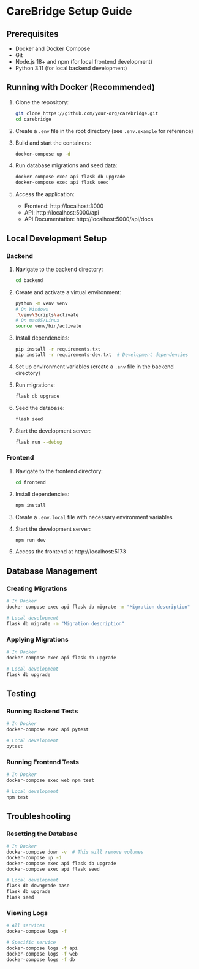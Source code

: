 # CareBridge Setup Guide

## Prerequisites

- Docker and Docker Compose
- Git
- Node.js 18+ and npm (for local frontend development)
- Python 3.11 (for local backend development)

## Running with Docker (Recommended)

1. Clone the repository:
   ```bash
   git clone https://github.com/your-org/carebridge.git
   cd carebridge
   ```

2. Create a `.env` file in the root directory (see `.env.example` for reference)

3. Build and start the containers:
   ```bash
   docker-compose up -d
   ```

4. Run database migrations and seed data:
   ```bash
   docker-compose exec api flask db upgrade
   docker-compose exec api flask seed
   ```

5. Access the application:
   - Frontend: http://localhost:3000
   - API: http://localhost:5000/api
   - API Documentation: http://localhost:5000/api/docs

## Local Development Setup

### Backend

1. Navigate to the backend directory:
   ```bash
   cd backend
   ```

2. Create and activate a virtual environment:
   ```bash
   python -m venv venv
   # On Windows
   .\venv\Scripts\activate
   # On macOS/Linux
   source venv/bin/activate
   ```

3. Install dependencies:
   ```bash
   pip install -r requirements.txt
   pip install -r requirements-dev.txt  # Development dependencies
   ```

4. Set up environment variables (create a `.env` file in the backend directory)

5. Run migrations:
   ```bash
   flask db upgrade
   ```

6. Seed the database:
   ```bash
   flask seed
   ```

7. Start the development server:
   ```bash
   flask run --debug
   ```

### Frontend

1. Navigate to the frontend directory:
   ```bash
   cd frontend
   ```

2. Install dependencies:
   ```bash
   npm install
   ```

3. Create a `.env.local` file with necessary environment variables

4. Start the development server:
   ```bash
   npm run dev
   ```

5. Access the frontend at http://localhost:5173

## Database Management

### Creating Migrations

```bash
# In Docker
docker-compose exec api flask db migrate -m "Migration description"

# Local development
flask db migrate -m "Migration description"
```

### Applying Migrations

```bash
# In Docker
docker-compose exec api flask db upgrade

# Local development
flask db upgrade
```

## Testing

### Running Backend Tests

```bash
# In Docker
docker-compose exec api pytest

# Local development
pytest
```

### Running Frontend Tests

```bash
# In Docker
docker-compose exec web npm test

# Local development
npm test
```

## Troubleshooting

### Resetting the Database

```bash
# In Docker
docker-compose down -v  # This will remove volumes
docker-compose up -d
docker-compose exec api flask db upgrade
docker-compose exec api flask seed

# Local development
flask db downgrade base
flask db upgrade
flask seed
```

### Viewing Logs

```bash
# All services
docker-compose logs -f

# Specific service
docker-compose logs -f api
docker-compose logs -f web
docker-compose logs -f db
```